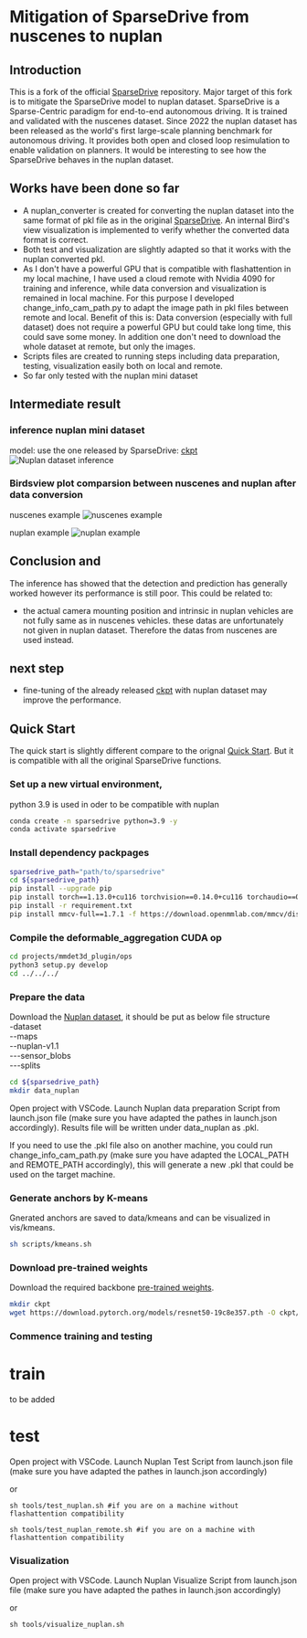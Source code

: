 # Mitigation of SparseDrive from nuscenes to nuplan

## Introduction
This is a fork of the official [SparseDrive](https://github.com/swc-17/SparseDrive) repository. Major target of this fork is to mitigate the SparseDrive model to nuplan dataset. SparseDrive is a Sparse-Centric paradigm for end-to-end autonomous driving. It is trained and validated with the nuscenes dataset. Since 2022 the nuplan dataset has been released as the world's first large-scale planning benchmark for autonomous driving. It provides both open and closed loop resimulation to enable validation on planners. It would be interesting to see how the SparseDrive behaves in the nuplan dataset. 


## Works have been done so far
- A nuplan_converter is created for converting the nuplan dataset into the same format of pkl file as in the original [SparseDrive](https://github.com/swc-17/SparseDrive). An internal Bird's view visualization is implemented to verify whether the converted data format is correct.
- Both test and visualization are slightly adapted so that it works with the nuplan converted pkl.
- As I don't have a powerful GPU that is compatible with flashattention in my local machine, I have used a cloud remote with Nvidia 4090 for training and inference, while data conversion and visualization is remained in local machine. For this purpose I developed change_info_cam_path.py to adapt the image path in pkl files between remote and local. Benefit of this is: Data conversion (especially with full dataset) does not require a powerful GPU but could take long time, this could save some money. In addition one don't need to download the whole dataset at remote, but only the images.
- Scripts files are created to running steps including data preparation, testing, visualization easily both on local and remote.
- So far only tested with the nuplan mini dataset

## Intermediate result
### inference nuplan mini dataset
model: use the one released by SparseDrive: [ckpt](https://github.com/swc-17/SparseDrive/releases/download/v1.0/sparsedrive_stage2.pth) 
![Nuplan dataset inference](docs/intermediate_result.gif)

### Birdsview plot comparsion between nuscenes and nuplan after data conversion
nuscenes example
![nuscenes example](docs/nuscenes_birdsview_example.png)

nuplan example
![nuplan example](docs/nuplan_birdsview_example.png)

## Conclusion and 
The inference has showed that the detection and prediction has generally worked however its performance is still poor. This could be related to: 
- the actual camera mounting position and intrinsic in nuplan vehicles are not fully same as in nuscenes vehicles. these datas are unfortunately not given in nuplan dataset. Therefore the datas from nuscenes are used instead. 

## next step
- fine-tuning of the already released [ckpt](https://github.com/swc-17/SparseDrive/releases/download/v1.0/sparsedrive_stage2.pth) with nuplan dataset may improve the performance.

## Quick Start
The quick start is slightly different compare to the orignal [Quick Start](docs/quick_start.md). But it is compatible with all the original SparseDrive functions.

### Set up a new virtual environment, 
python 3.9 is used in oder to be compatible with nuplan
```bash
conda create -n sparsedrive python=3.9 -y
conda activate sparsedrive
```

### Install dependency packpages
```bash
sparsedrive_path="path/to/sparsedrive"
cd ${sparsedrive_path}
pip install --upgrade pip
pip install torch==1.13.0+cu116 torchvision==0.14.0+cu116 torchaudio==0.13.0 --extra-index-url https://download.pytorch.org/whl/cu116
pip install -r requirement.txt
pip install mmcv-full==1.7.1 -f https://download.openmmlab.com/mmcv/dist/cu116/torch1.13/index.html
```

### Compile the deformable_aggregation CUDA op
```bash
cd projects/mmdet3d_plugin/ops
python3 setup.py develop
cd ../../../
```
### Prepare the data
Download the [Nuplan dataset](https://www.nuscenes.org/nuplan#download), it should be put as below file structure<br>
-dataset <br>
--maps<br>
--nuplan-v1.1<br>
---sensor_blobs<br>
---splits<br>

```bash
cd ${sparsedrive_path}
mkdir data_nuplan
```
Open project with VSCode. Launch Nuplan data preparation Script from launch.json file (make sure you have adapted the pathes in launch.json accordingly). Results file will be written under data_nuplan as .pkl. <br>

If you need to use the .pkl file also on another machine, you could run change_info_cam_path.py (make sure you have adapted the LOCAL_PATH and REMOTE_PATH accordingly), this will generate a new .pkl that could be used on the target machine.

### Generate anchors by K-means
Gnerated anchors are saved to data/kmeans and can be visualized in vis/kmeans.
```bash
sh scripts/kmeans.sh
```

### Download pre-trained weights
Download the required backbone [pre-trained weights](https://download.pytorch.org/models/resnet50-19c8e357.pth).
```bash
mkdir ckpt
wget https://download.pytorch.org/models/resnet50-19c8e357.pth -O ckpt/resnet50-19c8e357.pth
```

### Commence training and testing

# train
to be added

# test
Open project with VSCode. Launch Nuplan Test Script from launch.json file (make sure you have adapted the pathes in launch.json accordingly)

or

```
sh tools/test_nuplan.sh #if you are on a machine without flashattention compatibility

sh tools/test_nuplan_remote.sh #if you are on a machine with flashattention compatibility
```

### Visualization
Open project with VSCode. Launch Nuplan Visualize Script from launch.json file (make sure you have adapted the pathes in launch.json accordingly)

or

```
sh tools/visualize_nuplan.sh
```